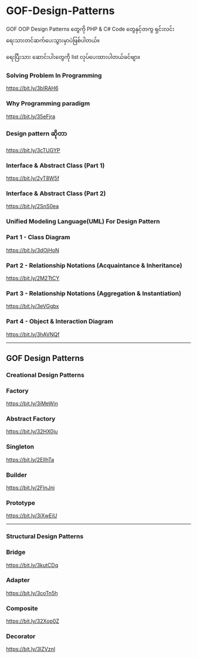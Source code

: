 # GOF-Design-Patterns
GOF OOP Design Patterns တွေကို PHP & C# Code တွေနှင့်တကွ ရှင်းလင်းရေးသားတင်ဆက်ပေးသွားမှာပဲဖြစ်ပါတယ်။

ရေးပြီးသား ဆောင်းပါးတွေကို list လုပ်ပေးထားပါတယ်ခင်ဗျာ။

### Solving Problem In Programming
https://bit.ly/3bIRAH6

### Why Programming paradigm
https://bit.ly/35eFjra

### Design pattern ဆိုတာ
https://bit.ly/3cTUGYP

### Interface & Abstract Class (Part 1)
https://bit.ly/2yT8W5f

### Interface & Abstract Class (Part 2)
https://bit.ly/2SnS0ea

### Unified Modeling Language(UML) For Design Pattern
### Part 1 - Class Diagram
https://bit.ly/3dOjHoN

### Part 2 - Relationship Notations (Acquaintance & Inheritance)
https://bit.ly/2M2TtCY

### Part 3 - Relationship Notations (Aggregation & Instantiation)
https://bit.ly/3eVGgbx

### Part 4 - Object & Interaction Diagram
https://bit.ly/3hAVNQf

---------------------------------------

## GOF Design Patterns

### Creational Design Patterns

### Factory
https://bit.ly/3iMeWin

### Abstract Factory
https://bit.ly/32HX0ju

### Singleton
https://bit.ly/2EllhTa

### Builder
https://bit.ly/2FInJnj

### Prototype
https://bit.ly/3iXwEiU

---------------------------------------

###  Structural Design Patterns

### Bridge
https://bit.ly/3kutCDq

### Adapter
https://bit.ly/3coTn5h

### Composite
https://bit.ly/32Xop0Z

### Decorator
https://bit.ly/3lZVznl
